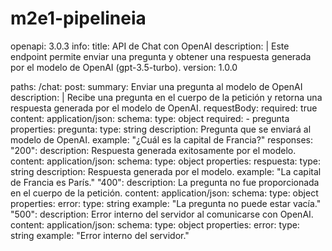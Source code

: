 # m2e1-pipelineia

openapi: 3.0.3
info:
  title: API de Chat con OpenAI
  description: |
    Este endpoint permite enviar una pregunta y obtener una respuesta generada por el modelo de OpenAI (gpt-3.5-turbo).
  version: 1.0.0

paths:
  /chat:
    post:
      summary: Enviar una pregunta al modelo de OpenAI
      description: |
        Recibe una pregunta en el cuerpo de la petición y retorna una respuesta generada por el modelo de OpenAI.
      requestBody:
        required: true
        content:
          application/json:
            schema:
              type: object
              required:
                - pregunta
              properties:
                pregunta:
                  type: string
                  description: Pregunta que se enviará al modelo de OpenAI.
                  example: "¿Cuál es la capital de Francia?"
      responses:
        "200":
          description: Respuesta generada exitosamente por el modelo.
          content:
            application/json:
              schema:
                type: object
                properties:
                  respuesta:
                    type: string
                    description: Respuesta generada por el modelo.
                    example: "La capital de Francia es París."
        "400":
          description: La pregunta no fue proporcionada en el cuerpo de la petición.
          content:
            application/json:
              schema:
                type: object
                properties:
                  error:
                    type: string
                    example: "La pregunta no puede estar vacía."
        "500":
          description: Error interno del servidor al comunicarse con OpenAI.
          content:
            application/json:
              schema:
                type: object
                properties:
                  error:
                    type: string
                    example: "Error interno del servidor."
